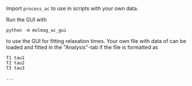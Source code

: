Import `process_ac` to use in scripts with your own data.

Run the GUI with
```
python -m molmag_ac_gui
```
to use the GUI for fitting relaxation times. Your own file with data of can be loaded and fitted in the "Analysis"-tab
if the file is formatted as

```
T1 tau1
T2 tau2
T3 tau3

...
```